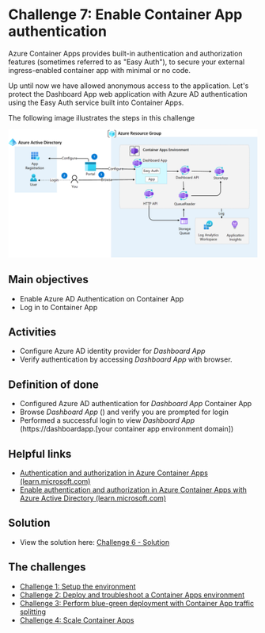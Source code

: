 # Challenge 7: Enable Container App authentication
Azure Container Apps provides built-in authentication and authorization features (sometimes referred to as "Easy Auth"), to secure your external ingress-enabled container app with minimal or no code.

Up until now we have allowed anonymous access to the application. Let's protect the Dashboard App web application with Azure AD authentication using the Easy Auth service built into Container Apps.


The following image illustrates the steps in this challenge

![](images/challenge-7-overview.png)


## Main objectives
- Enable Azure AD Authentication on Container App
- Log in to Container App


## Activities
- Configure Azure AD identity provider for _Dashboard App_
- Verify authentication by accessing _Dashboard App_ with browser.



## Definition of done
- Configured Azure AD authentication for _Dashboard App_ Container App
- Browse _Dashboard App_ () and verify you are prompted for login
- Performed a successful login to view _Dashboard App_ (https://dashboardapp.[your container app environment domain]) 

 

## Helpful links
- [Authentication and authorization in Azure Container Apps (learn.microsoft.com)](https://docs.microsoft.com/en-us/azure/container-apps/authentication)
- [Enable authentication and authorization in Azure Container Apps with Azure Active Directory (learn.microsoft.com)](https://learn.microsoft.com/en-us/azure/container-apps/authentication-azure-active-directory)

## Solution
- View the solution here: [Challenge 6 - Solution](solution7.md)

## The challenges
- [Challenge 1: Setup the environment](challenge1.md)
- [Challenge 2: Deploy and troubleshoot a Container Apps environment](challenge2.md)
- [Challenge 3: Perform blue-green deployment with Container App traffic splitting](challenge3.md)
- [Challenge 4: Scale Container Apps](challenge4.md)


